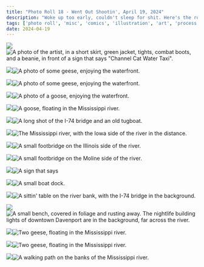 ```yaml
---
title: "Photo Roll 18 - Went Out Shootin', April 19, 2024"
description: "Woke up too early, couldn't sleep for shit. Here's the roll." 
tags: ['photo roll', 'misc', 'comics', 'illustration', 'art', 'process', 'poster', 'datafruits', 'jazz', 'radio']
date: 2024-04-19
---
```


<div class="floatcenter caption">
  <p><img tabindex=1 src="/photo/018/01.jpg" /><span class="f"><img src="/photo/018/01.jpg" alt="A photo of the artist, in a short skirt, green jacket, tights, combat boots, and a beanie, in front of a sign that says &quot;Channel Cat Water Taxi&quot;."/></span></p>
  <p> </p>
</div>
<div class="floatcenter caption">
  <p><img tabindex=1 src="/photo/018/02.jpg" /><span class="f"><img src="/photo/018/02.jpg" alt="A photo of some geese, enjoying the waterfront. "/></span></p>
  <p></p>
</div>
<div class="floatcenter caption">
  <p><img tabindex=1 src="/photo/018/03.jpg" /><span class="f"><img src="/photo/018/03.jpg" alt="A photo of some geese, enjoying the waterfront. "/></span></p>
  <p></p>
</div>
<div class="floatcenter caption">
  <p><img tabindex=1 src="/photo/018/04.jpg" /><span class="f"><img src="/photo/018/04.jpg" alt="A photo of a goose, enjoying the waterfront. "/></span></p>
  <p></p>
</div>
<div class="floatcenter caption">
  <p><img tabindex=1 src="/photo/018/05.jpg" /><span class="f"><img src="/photo/018/05.jpg" alt="A goose, floating in the Mississippi river."/></span></p>
  <p></p>
</div>
<div class="floatcenter caption">
  <p><img tabindex=1 src="/photo/018/06.jpg" /><span class="f"><img src="/photo/018/06.jpg" alt="A long shot of the I-74 bridge and an old tugboat."/></span></p>
  <p></p>
</div>
<div class="floatcenter caption">
  <p><img tabindex=1 src="/photo/018/07.jpg" /><span class="f"><img src="/photo/018/07.jpg" alt="The Mississippi river, with the Iowa side of the river in the distance."/></span></p>
  <p></p>
</div>
<div class="floatcenter caption">
  <p><img tabindex=1 src="/photo/018/08.jpg" /><span class="f"><img src="/photo/018/08.jpg" alt="A small footbridge on the Illinois side of the river."/></span></p>
  <p></p>
</div>
<div class="floatcenter caption">
  <p><img tabindex=1 src="/photo/018/09.jpg" /><span class="f"><img src="/photo/018/09.jpg" alt="A small footbridge on the Moline side of the river."/></span></p>
  <p></p>
</div>
<div class="floatcenter caption">
  <p><img tabindex=1 src="/photo/018/10.jpg" /><span class="f"><img src="/photo/018/10.jpg" alt="A sign that says "Channel Cat Water Taxi", dramatically lit up."/></span></p>
  <p></p>
</div>
<div class="floatcenter caption">
  <p><img tabindex=1 src="/photo/018/11.jpg" /><span class="f"><img src="/photo/018/11.jpg" alt="A small boat dock."/></span></p>
  <p></p>
</div>
<div class="floatcenter caption">
  <p><img tabindex=1 src="/photo/018/12.jpg" /><span class="f"><img src="/photo/018/12.jpg" alt="A sittin' table on the river bank, with the I-74 bridge in the background."/></span></p>
  <p></p>
</div>
<div class="floatcenter caption">
  <p><img tabindex=1 src="/photo/018/13.jpg" /><span class="f"><img src="/photo/018/13.jpg" alt="A small bench, covered in foliage and rusting away. The nightlife building lights of downtown Davenport are in the background, far across the river."/></span></p>
  <p></p>
</div>
<div class="floatcenter caption">
  <p><img tabindex=1 src="/photo/018/14.jpg" /><span class="f"><img src="/photo/018/14.jpg" alt="Two geese, floating in the Mississippi river."/></span></p>
  <p></p>
</div>
<div class="floatcenter caption">
  <p><img tabindex=1 src="/photo/018/15.jpg" /><span class="f"><img src="/photo/018/15.jpg" alt="Two geese, floating in the Mississippi river."/></span></p>
  <p></p>
</div>
<div class="floatcenter caption">
  <p><img tabindex=1 src="/photo/018/16.jpg" /><span class="f"><img src="/photo/018/16.jpg" alt="A walking path on the banks of the Mississippi river."/></span></p>
  <p></p>
</div>

